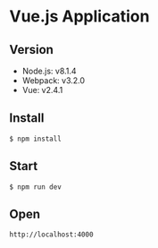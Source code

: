 # Vue.js Application

## Version

- Node.js: v8.1.4
- Webpack: v3.2.0
- Vue: v2.4.1

## Install

```
$ npm install
```

## Start

```
$ npm run dev
```

## Open

```
http://localhost:4000
```
